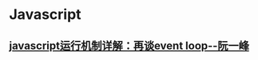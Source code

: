 # Javascript

## [javascript运行机制详解：再谈event loop--阮一峰](http://www.ruanyifeng.com/blog/2014/10/event-loop.html)


